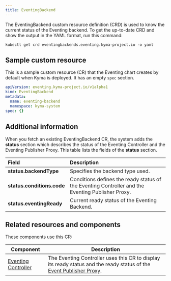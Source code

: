 ```yaml
---
title: EventingBackend
---
```


The EventingBackend custom resource definition (CRD) is used to know the current status of the Eventing backend. To get the up-to-date CRD and show the output in the YAML format, run this command:

```shell
kubectl get crd eventingbackends.eventing.kyma-project.io -o yaml
```

## Sample custom resource

This is a sample custom resource (CR) that the Eventing chart creates by default when Kyma is deployed. It has an empty `spec` section.

```yaml
apiVersion: eventing.kyma-project.io/v1alpha1
kind: EventingBackend
metadata:
  name: eventing-backend
  namespace: kyma-system
spec: {}
```

## Additional information

When you fetch an existing EventingBackend CR, the system adds the **status** section which describes the status of the Eventing Controller and the Eventing Publisher Proxy. This table lists the fields of the **status** section.

| Field   |  Description |
|:---|:---|
| **status.backendType** | Specifies the backend type used. |
| **status.conditions.code** | Conditions defines the ready status of the Eventing Controller and the Eventing Publisher Proxy. |
| **status.eventingReady** | Current ready status of the Eventing Backend. |

## Related resources and components

These components use this CR:

| Component           | Description                                                                                                  |
| ------------------- | ------------------------------------------------------------------------------------------------------------ |
| [Eventing Controller](../00-architecture/evnt-01-architecture.md#eventing-controller) | The Eventing Controller uses this CR to display its ready status and the ready status of the [Event Publisher Proxy](../00-architecture/evnt-01-architecture.md#event-publisher-proxy). |

